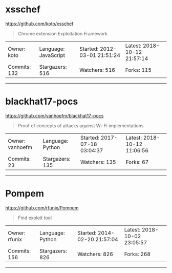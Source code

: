 # xsschef

https://github.com/koto/xsschef
<blockquote>
Chrome extension Exploitation Framework
</blockquote>

<table>
<tr><td>Owner: koto</td>
    <td>Language: JavaScript</td>
    <td>Started: 2012-03-01 21:51:24</td>
    <td>Latest: 2018-10-12 21:57:14</td></tr>
<tr><td>Commits: 132</td>
    <td>Stargazers: 516</td>
    <td>Watchers: 516</td>
    <td>Forks: 115</td></tr>
</table>

---

# blackhat17-pocs

https://github.com/vanhoefm/blackhat17-pocs
<blockquote>
Proof of concepts of attacks against Wi-Fi implementations
</blockquote>

<table>
<tr><td>Owner: vanhoefm</td>
    <td>Language: Python</td>
    <td>Started: 2017-07-18 03:04:37</td>
    <td>Latest: 2018-10-12 11:06:56</td></tr>
<tr><td>Commits: 23</td>
    <td>Stargazers: 135</td>
    <td>Watchers: 135</td>
    <td>Forks: 67</td></tr>
</table>

---

# Pompem

https://github.com/rfunix/Pompem
<blockquote>
Find exploit tool
</blockquote>

<table>
<tr><td>Owner: rfunix</td>
    <td>Language: Python</td>
    <td>Started: 2014-02-20 21:57:04</td>
    <td>Latest: 2018-10-02 23:05:57</td></tr>
<tr><td>Commits: 156</td>
    <td>Stargazers: 826</td>
    <td>Watchers: 826</td>
    <td>Forks: 268</td></tr>
</table>

---

